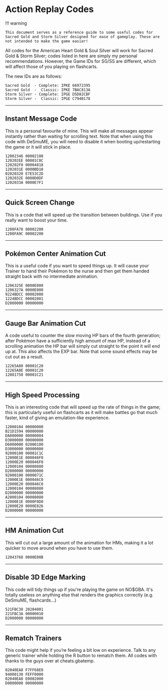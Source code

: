 # Action Replay Codes

!!! warning

    This document serves as a reference guide to some useful codes for Sacred Gold and Storm Silver designed for ease of gameplay. These are not intended to make the game easier!

All codes for the American Heart Gold & Soul Silver will work for Sacred Gold & Storm Silver; codes listed in here are simply my personal recommendations. However, the Game IDs for SG/SS are different, which will affect those of you playing on flashcarts.

The new IDs are as follows:

```
Sacred Gold  - Complete: IPKE 66972395
Sacred Gold  -  Classic: IPKE 7BAC813A
Storm Silver - Complete: IPGE D5D82CBF
Storm Silver -  Classic: IPGE C794B178
```

---

## Instant Message Code

This is a personal favourite of mine. This will make all messages appear instantly rather than waiting for scrolling text. Note that when using this code with DeSmuME, you will need to disable it when booting up/restarting the game or it will stick in place.

```
12002346 00002100
120202EE 00001C0C
120202F0 00004818
1202031E 0000BD10
02020320 E7E53C2D
1202032E 0000D0DF
1202033A 0000E7F1
```

---

## Quick Screen Change

This is a code that will speed up the transition between buildings. Use if you really want to boost your time.

```
1200FA78 00002200
1200FA9C 00002200
```

---

## Pokémon Center Animation Cut

This is a useful code if you want to speed things up. It will cause your Trainer to hand their Pokémon to the nurse and then get them handed straight back with no intermediate animation.

```
1206325E 0000E000
1206327A 0000E000
9224BDCC 00002000
1224BDCC 00002001
D2000000 00000000
```

---

## Gauge Bar Animation Cut

A code useful to counter the slow moving HP bars of the fourth generation; after Pokémon have a sufficiently high amount of max HP, instead of a scrolling animation the HP bar will simply cut straight to the point it will end up at. This also affects the EXP bar. Note that some sound effects may be cut out as a result.

```
12265A80 00001C20
12265A8E 00001C20
12081750 00001C21
```

---

## High Speed Processing

This is an interesting code that will speed up the rate of things in the game; this is particularly useful on flashcarts as it will make battles go that much faster, kind of giving an emulation-like experience.

```
12000104 00000000
B21D1594 00000000
DA000000 00000004
D3000000 00000000
D6000000 02000100
D3000000 00000000
92000100 00001C1C
12000E1E 000046F0
12000E20 000046F0
12000104 00008080
D2000000 00000000
92000100 0000071C
12000E1E 000046C0
12000E20 000046C0
12000104 00008080
D2000000 00000000
A2000104 00008080
12000E1E 0000F0D0
12000E20 0000E826
D2000000 00000000
```

---

## HM Animation Cut

This will cut out a large amount of the animation for HMs, making it a lot quicker to move around when you have to use them.

```
12043768 0000E00B
```

---

## Disable 3D Edge Marking

This code will tidy things up if you're playing the game on NO$GBA. It's totally useless on anything else that renders the graphics correctly (e.g. DeSmuME, flashcards…)

```
521FBC38 20204001
221FBC3A 00000010
D2000000 00000000
```

---

## Rematch Trainers

This code might help if you’re feeling a bit low on experience. Talk to any generic trainer while holding the R button to rematch them. All codes with thanks to the guys over at cheats.gbatemp.

```
02040EA8 F7FF68E0
94000130 FEFF0000
02040EA8 E0002000
D0000000 00000000
```
